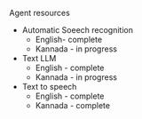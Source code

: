 Agent resources 

- Automatic Soeech recognition 
  - English- complete 
  - Kannada - in progress 
- Text LLM
  - English - complete 
  - Kannada - in progress 
- Text to speech 
  - English - complete 
  - Kannada - complete 



